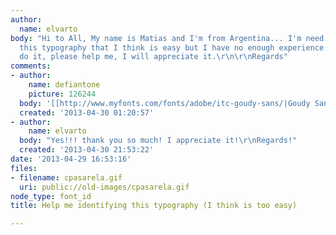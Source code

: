 ```yaml
---
author:
  name: elvarto
body: "Hi to All, My name is Matias and I'm from Argentina... I'm need to identify
  this typography that I think is easy but I have no enough experience like you to
  do it, please help me, I will appreciate it.\r\n\r\nRegards"
comments:
- author:
    name: defiantone
    picture: 126244
  body: '[[http://www.myfonts.com/fonts/adobe/itc-goudy-sans/|Goudy Sans]]'
  created: '2013-04-30 01:20:57'
- author:
    name: elvarto
  body: "Yes!!! thank you so much! I appreciate it!\r\nRegards!"
  created: '2013-04-30 21:53:22'
date: '2013-04-29 16:53:16'
files:
- filename: cpasarela.gif
  uri: public://old-images/cpasarela.gif
node_type: font_id
title: Help me identifying this typography (I think is too easy)

---
```

